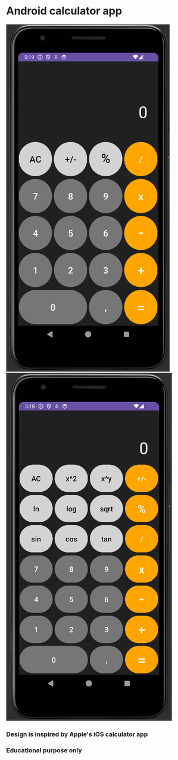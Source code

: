 # Android calculator app

![SimpleCalc](assets/simple_calc.png)
![AdvancedCalc](assets/advanced_calc.png)

### Design is inspired by Apple's iOS calculator app

### Educational purpose only
